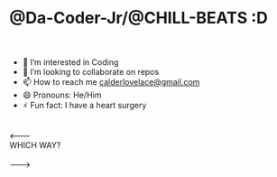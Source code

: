 #                       </br></br>@Da-Coder-Jr/@CHILL-BEATS :D </br></br> 
- 👀 I’m interested in Coding
- 💞️ I’m looking to collaborate on repos
- 📫 How to reach me calderlovelace@gmail.com
- 😄 Pronouns: He/Him
- ⚡ Fun fact: I have a heart surgery

</br><---  
      WHICH WAY?</br>
           </br>     --->

